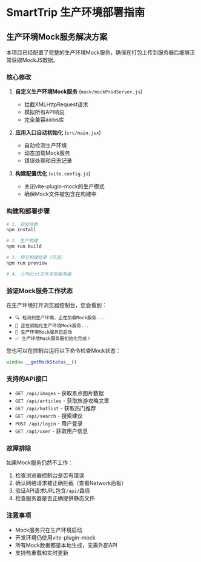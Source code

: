 # SmartTrip 生产环境部署指南

## 生产环境Mock服务解决方案

本项目已经配置了完整的生产环境Mock服务，确保在打包上传到服务器后能够正常获取MockJS数据。

### 核心修改

1. **自定义生产环境Mock服务** (`mock/mockProdServer.js`)
   - 拦截XMLHttpRequest请求
   - 模拟所有API响应
   - 完全兼容axios库

2. **应用入口自动初始化** (`src/main.jsx`)
   - 自动检测生产环境
   - 动态加载Mock服务
   - 错误处理和日志记录

3. **构建配置优化** (`vite.config.js`)
   - 关闭vite-plugin-mock的生产模式
   - 确保Mock文件被包含在构建中

### 构建和部署步骤

```bash
# 1. 安装依赖
npm install

# 2. 生产构建
npm run build

# 3. 预览构建结果（可选）
npm run preview

# 4. 上传dist文件夹到服务器
```

### 验证Mock服务工作状态

在生产环境打开浏览器控制台，您会看到：
- `🔍 检测到生产环境，正在加载Mock服务...`
- `🚀 正在初始化生产环境Mock服务...`
- `🚀 生产环境Mock服务已启动`
- `✅ 生产环境Mock服务器初始化完成！`

您也可以在控制台运行以下命令检查Mock状态：
```javascript
window.__getMockStatus__()
```

### 支持的API接口

- `GET /api/images` - 获取景点图片数据
- `GET /api/articles` - 获取旅游攻略文章
- `GET /api/hotlist` - 获取热门推荐
- `GET /api/search` - 搜索建议
- `POST /api/login` - 用户登录
- `GET /api/user` - 获取用户信息

### 故障排除

如果Mock服务仍然不工作：

1. 检查浏览器控制台是否有错误
2. 确认网络请求被正确拦截（查看Network面板）
3. 验证API请求URL包含`/api/`路径
4. 检查服务器是否正确提供静态文件

### 注意事项

- Mock服务只在生产环境启动
- 开发环境仍使用vite-plugin-mock
- 所有Mock数据都是本地生成，无需外部API
- 支持热重载和实时更新